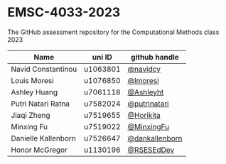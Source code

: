 # EMSC-4033-2023
The GitHub assessment repository for the Computational Methods class 2023


| Name  | uni ID | github handle |
| ------------- | ------------- | ------------- |
| Navid Constantinou | u1063801  | [@navidcy](https://github.com/navidcy) |
| Louis Moresi | u1076850 | [@lmoresi](https://github.com/lmoresi) |
| Ashley Huang | u7061118 | [@Ashleyht](https://github.com/Ashleyht) |
| Putri Natari Ratna | u7582024 | [@putrinatari](https://github.com/putrinatari) |
| Jiaqi Zheng | u7519655 | [@Horikita](https://github.com/Horikita) |
| Minxing Fu | u7519022 | [@MinxingFu](https://github.com/MinxingFu) |
| Danielle Kallenborn| u7526647 | [@dankallenborn](https://github.com/dankallenborn) |
| Honor McGregor | u1130196| [@RSESEdDev](https://github.com/RSESEdDev) |

